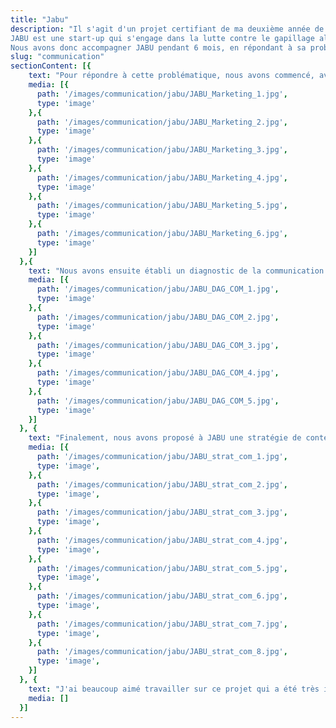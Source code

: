 ```yaml
---
title: "Jabu"
description: "Il s'agit d'un projet certifiant de ma deuxième année de master pour lequel nous devions accompagner une start-up dans son développement marketing et de communication.
JABU est une start-up qui s'engage dans la lutte contre le gapillage alimentaire, un sujet qui est important à mes yeux et sur lequel j'ai pris plaisir à travailler.
Nous avons donc accompagner JABU pendant 6 mois, en répondant à sa problématique : \"Comment JABU peut-elle devenir la solution RSE de référence contre le gaspillage alimentaire dans la restauration collective ?\""
slug: "communication"
sectionContent: [{
    text: "Pour répondre à cette problématique, nous avons commencé, avec mon groupe de travail, à réaliser une étude marketing.",
    media: [{
      path: '/images/communication/jabu/JABU_Marketing_1.jpg',
      type: 'image'
    },{
      path: '/images/communication/jabu/JABU_Marketing_2.jpg',
      type: 'image'
    },{
      path: '/images/communication/jabu/JABU_Marketing_3.jpg',
      type: 'image'
    },{
      path: '/images/communication/jabu/JABU_Marketing_4.jpg',
      type: 'image'
    },{
      path: '/images/communication/jabu/JABU_Marketing_5.jpg',
      type: 'image'
    },{
      path: '/images/communication/jabu/JABU_Marketing_6.jpg',
      type: 'image'
    }]
  },{
    text: "Nous avons ensuite établi un diagnostic de la communication de JABU.",
    media: [{
      path: '/images/communication/jabu/JABU_DAG_COM_1.jpg',
      type: 'image'
    },{
      path: '/images/communication/jabu/JABU_DAG_COM_2.jpg',
      type: 'image'
    },{
      path: '/images/communication/jabu/JABU_DAG_COM_3.jpg',
      type: 'image'
    },{
      path: '/images/communication/jabu/JABU_DAG_COM_4.jpg',
      type: 'image'
    },{
      path: '/images/communication/jabu/JABU_DAG_COM_5.jpg',
      type: 'image'
    }]
  }, {
    text: "Finalement, nous avons proposé à JABU une stratégie de contenu, en se concentrant sur Linkedin et leur site Internet.",
    media: [{
      path: '/images/communication/jabu/JABU_strat_com_1.jpg',
      type: 'image',
    },{
      path: '/images/communication/jabu/JABU_strat_com_2.jpg',
      type: 'image',
    },{
      path: '/images/communication/jabu/JABU_strat_com_3.jpg',
      type: 'image',
    },{
      path: '/images/communication/jabu/JABU_strat_com_4.jpg',
      type: 'image',
    },{
      path: '/images/communication/jabu/JABU_strat_com_5.jpg',
      type: 'image',
    },{
      path: '/images/communication/jabu/JABU_strat_com_6.jpg',
      type: 'image',
    },{
      path: '/images/communication/jabu/JABU_strat_com_7.jpg',
      type: 'image',
    },{
      path: '/images/communication/jabu/JABU_strat_com_8.jpg',
      type: 'image',
    }]
  }, {
    text: "J'ai beaucoup aimé travailler sur ce projet qui a été très inspirant et motivant, et dont les premiers résultats sont très prometteurs.",
    media: []
  }]
---
```

